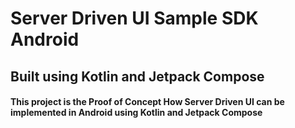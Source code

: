 # Server Driven UI Sample SDK Android
## Built using Kotlin and Jetpack Compose
#### This project is the Proof of Concept How Server Driven UI can be implemented in Android using Kotlin and Jetpack Compose
